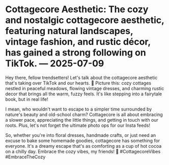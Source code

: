 # Cottagecore Aesthetic: The cozy and nostalgic cottagecore aesthetic, featuring natural landscapes, vintage fashion, and rustic décor, has gained a strong following on TikTok. — 2025-07-09

Hey there, fellow trendsetters! Let's talk about the cottagecore aesthetic that's taking over TikTok and our hearts. 🌿 Picture this: cozy cottages nestled in peaceful meadows, flowing vintage dresses, and charming rustic decor that brings all the warm, fuzzy feels. It's like stepping into a fairytale book, but in real life!

I mean, who wouldn't want to escape to a simpler time surrounded by nature's beauty and old-school charm? Cottagecore is all about embracing a slower pace, appreciating the little things, and getting in touch with our roots. Plus, let's not forget the ultimate photo ops for our Insta feeds!

So, whether you're into floral dresses, handmade crafts, or just need an excuse to bake some homemade goodies, cottagecore has something for everyone. It's a dreamy escape that's as comforting as a cup of hot cocoa on a chilly day. Embrace the cozy vibes, my friends! 🌻 #CottagecoreVibes #EmbraceTheCozy